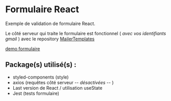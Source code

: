 # Formulaire React
Exemple de validation de formulaire React.

Le côté serveur qui traite le formulaire est fonctionnel ( *avec vos identifiants gmail* ) avec le repository [MailerTemplates](https://github.com/WebWalterWrite/MailerTemplates)

[demo formulaire](https://condescending-kowalevski-805fa3.netlify.com/)

 
## Package(s) utilisé(s) :
  * styled-components (style)
  * axios (requêtes côté serveur -- *désactivées* -- )
  * Last version de React / utilisation useState
  * Jest (tests formulaire)


